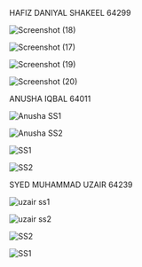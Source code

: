 
HAFIZ DANIYAL SHAKEEL 64299

![Screenshot (18)](https://user-images.githubusercontent.com/60693890/126045824-06ac6d2b-c0b7-426e-8d57-d342ce466d79.png)

![Screenshot (17)](https://user-images.githubusercontent.com/60693890/126045825-a7a019ce-bcfd-4101-90d3-0fc12c805e50.png)

![Screenshot (19)](https://user-images.githubusercontent.com/60693890/126064306-2305c2e4-1823-414c-8210-180c4a60eb3f.png)

![Screenshot (20)](https://user-images.githubusercontent.com/60693890/126064309-bc9f4469-9339-4e55-bccf-7d1219d29818.png)


ANUSHA IQBAL 64011

![Anusha SS1](https://user-images.githubusercontent.com/76884898/126046054-b91808ef-a554-4459-b0e2-6f3ebebd9cc0.PNG)

![Anusha SS2](https://user-images.githubusercontent.com/76884898/126046055-fab93d1a-a06f-4002-a538-26490a62d2e6.PNG)

![SS1](https://user-images.githubusercontent.com/76884898/126064559-e9356959-fbac-4282-a0e4-92cb823bcf33.PNG)

![SS2](https://user-images.githubusercontent.com/76884898/126064560-82624d3f-5c5f-4f5a-baa9-a42361de401c.PNG)


SYED MUHAMMAD UZAIR 64239

![uzair ss1](https://user-images.githubusercontent.com/61597948/126046405-9e18bd7b-7439-4e8e-9ee2-fe6811d1d9a9.PNG)

![uzair ss2](https://user-images.githubusercontent.com/61597948/126046406-cafbb049-7ae4-40bb-9c02-690b12aab763.PNG)

![SS2](https://user-images.githubusercontent.com/61597948/126064824-ca52f820-b652-46f3-884d-d08c8e1c2523.PNG)

![SS1](https://user-images.githubusercontent.com/61597948/126064826-93520d71-38dd-47d8-9574-0cbac490f811.PNG)
